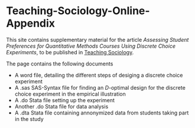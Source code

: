 # Teaching-Sociology-Online-Appendix

This site contains supplementary material for the article *Assessing Student Preferences for Quantitative Methods Courses Using Discrete Choice Experiments*, to be published in [Teaching Sociology](https://journals.sagepub.com/home/tso). 

The page contains the following documents

- A word file, detailing the different steps of desiging a discrete choice experiment
- A .sas SAS-Syntax file for finding an *D*-optimal design for the discrete choice experiment in the empirical illustration
- A .do Stata file setting up the experiment
- Another .do Stata file for data analysis
- A .dta Stata file containing annonymized data from students taking part in the study
